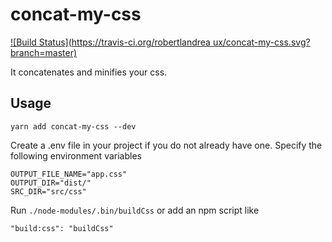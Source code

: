 # concat-my-css

[![Build Status](https://travis-ci.org/robertlandrea
ux/concat-my-css.svg?branch=master)](https://travis-ci.org/robertlandreaux/concat-my-css.svg?branch=master)

It concatenates and minifies your css.

## Usage

`yarn add concat-my-css --dev`

Create a .env file in your project if you do not already have one. Specify the following environment variables

```
OUTPUT_FILE_NAME="app.css"
OUTPUT_DIR="dist/"
SRC_DIR="src/css"
```

Run `./node-modules/.bin/buildCss` or add an npm script like

`"build:css": "buildCss"`
